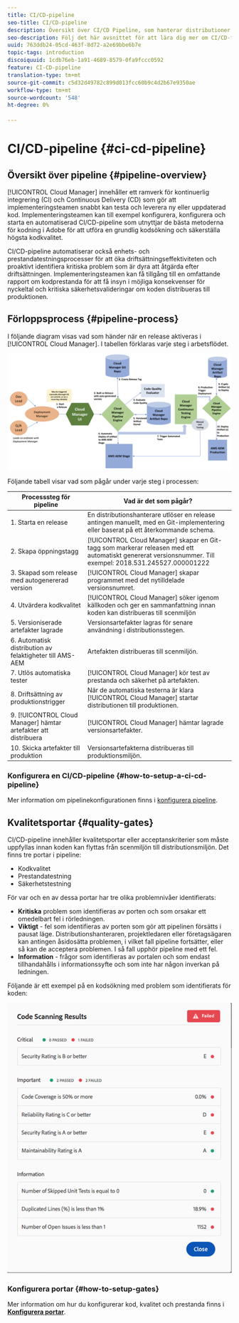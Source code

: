 ```yaml
---
title: CI/CD-pipeline
seo-title: CI/CD-pipeline
description: Översikt över CI/CD Pipeline, som hanterar distributioner till scener och produktion i Cloud Manager
seo-description: Följ det här avsnittet för att lära dig mer om CI/CD-flödet, som hanterar distributioner till scenen och produktionen i Cloud Manager
uuid: 763ddb24-05cd-463f-8d72-a2e69bbe6b7e
topic-tags: introduction
discoiquuid: 1cdb76eb-1a91-4689-8579-0fa9fccc0592
feature: CI-CD-pipeline
translation-type: tm+mt
source-git-commit: c5d32d49782c899d013fcc60b9c4d2b67e9350ae
workflow-type: tm+mt
source-wordcount: '548'
ht-degree: 0%

---
```



# CI/CD-pipeline {#ci-cd-pipeline}

## Översikt över pipeline {#pipeline-overview}

[!UICONTROL Cloud Manager] innehåller ett ramverk för kontinuerlig integrering (CI) och Continuous Delivery (CD) som gör att implementeringsteamen snabbt kan testa och leverera ny eller uppdaterad kod. Implementeringsteamen kan till exempel konfigurera, konfigurera och starta en automatiserad CI/CD-pipeline som utnyttjar de bästa metoderna för kodning i Adobe för att utföra en grundlig kodsökning och säkerställa högsta kodkvalitet.

CI/CD-pipeline automatiserar också enhets- och prestandatestningsprocesser för att öka driftsättningseffektiviteten och proaktivt identifiera kritiska problem som är dyra att åtgärda efter driftsättningen. Implementeringsteamen kan få tillgång till en omfattande rapport om kodprestanda för att få insyn i möjliga konsekvenser för nyckeltal och kritiska säkerhetsvalideringar om koden distribueras till produktionen.

## Förloppsprocess {#pipeline-process}

I följande diagram visas vad som händer när en release aktiveras i [!UICONTROL Cloud Manager]. I tabellen förklaras varje steg i arbetsflödet.

![](assets/screen_shot_2018-05-30at82457pm.png)

Följande tabell visar vad som pågår under varje steg i processen:

| Processsteg för pipeline | Vad är det som pågår? |
|---|---|
| 1. Starta en release | En distributionshanterare utlöser en release antingen manuellt, med en Git-implementering eller baserat på ett återkommande schema. |
| 2. Skapa öppningstagg | [!UICONTROL Cloud Manager] skapar en Git-tagg som markerar releasen med ett automatiskt genererat versionsnummer. Till exempel: 2018.531.245527.000001222 |
| 3. Skapad som release med autogenererad version | [!UICONTROL Cloud Manager] skapar programmet med det nytilldelade versionsnumret. |
| 4. Utvärdera kodkvalitet | [!UICONTROL Cloud Manager] söker igenom källkoden och ger en sammanfattning innan koden kan distribueras till scenmiljön |
| 5. Versioniserade artefakter lagrade | Versionsartefakter lagras för senare användning i distributionsstegen. |
| 6. Automatisk distribution av felaktigheter till AMS-AEM | Artefakten distribueras till scenmiljön. |
| 7. Utlös automatiska tester | [!UICONTROL Cloud Manager] kör test av prestanda och säkerhet på artefakten. |
| 8. Driftsättning av produktionstrigger | När de automatiska testerna är klara [!UICONTROL Cloud Manager] startar distributionen till produktionen. |
| 9. [!UICONTROL Cloud Manager] hämtar artefakter att distribuera | [!UICONTROL Cloud Manager] hämtar lagrade versionsartefakter. |
| 10. Skicka artefakter till produktion | Versionsartefakterna distribueras till produktionsmiljön. |

### Konfigurera en CI/CD-pipeline {#how-to-setup-a-ci-cd-pipeline}

Mer information om pipelinekonfigurationen finns i [konfigurera pipeline](configuring-pipeline.md).

## Kvalitetsportar {#quality-gates}

CI/CD-pipeline innehåller kvalitetsportar eller acceptanskriterier som måste uppfyllas innan koden kan flyttas från scenmiljön till distributionsmiljön. Det finns tre portar i pipeline:

* Kodkvalitet
* Prestandatestning
* Säkerhetstestning

För var och en av dessa portar har tre olika problemnivåer identifierats:

* **Kritiska**  problem som identifieras av porten och som orsakar ett omedelbart fel i rörledningen.
* **Viktigt**  - fel som identifieras av porten som gör att pipelinen försätts i pausat läge. Distributionshanteraren, projektledaren eller företagsägaren kan antingen åsidosätta problemen, i vilket fall pipeline fortsätter, eller så kan de acceptera problemen. I så fall upphör pipeline med ett fel.
* **Information**  - frågor som identifieras av portalen och som endast tillhandahålls i informationssyfte och som inte har någon inverkan på ledningen.

Följande är ett exempel på en kodsökning med problem som identifierats för koden:

![](assets/quality-gate-failed.png)

### Konfigurera portar {#how-to-setup-gates}

Mer information om hur du konfigurerar kod, kvalitet och prestanda finns i **[Konfigurera portar](configuring-pipeline.md)**.
